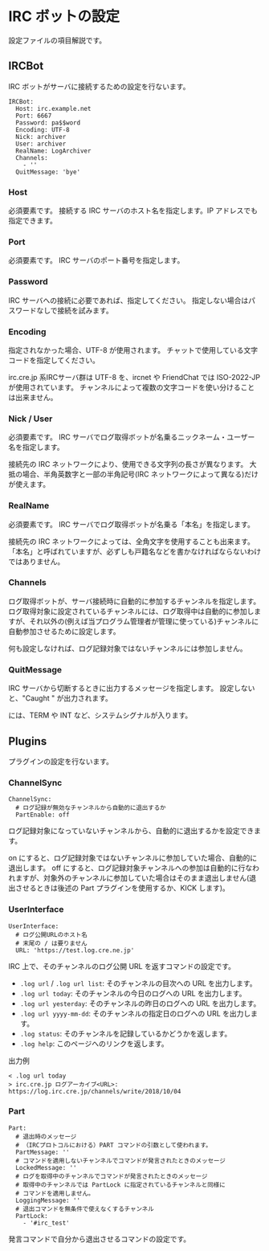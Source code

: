 # IRC ボットの設定

設定ファイルの項目解説です。

## IRCBot

IRC ボットがサーバに接続するための設定を行ないます。

```
IRCBot:
  Host: irc.example.net
  Port: 6667
  Password: pa$$word
  Encoding: UTF-8
  Nick: archiver
  User: archiver
  RealName: LogArchiver
  Channels:
    - ''
  QuitMessage: 'bye'
```

### Host

必須要素です。
接続する IRC サーバのホスト名を指定します。IP アドレスでも指定できます。

### Port

必須要素です。
IRC サーバのポート番号を指定します。

### Password

IRC サーバへの接続に必要であれば、指定してください。
指定しない場合はパスワードなしで接続を試みます。

### Encoding

指定されなかった場合、UTF-8 が使用されます。
チャットで使用している文字コードを指定してください。

irc.cre.jp 系IRCサーバ群は UTF-8 を、ircnet や FriendChat では ISO-2022-JP が使用されています。
チャンネルによって複数の文字コードを使い分けることは出来ません。

### Nick / User

必須要素です。
IRC サーバでログ取得ボットが名乗るニックネーム・ユーザー名を指定します。

接続先の IRC ネットワークにより、使用できる文字列の長さが異なります。
大抵の場合、半角英数字と一部の半角記号(IRC ネットワークによって異なる)だけが使えます。

### RealName

必須要素です。
IRC サーバでログ取得ボットが名乗る「本名」を指定します。

接続先の IRC ネットワークによっては、全角文字を使用することも出来ます。
「本名」と呼ばれていますが、必ずしも戸籍名などを書かなければならないわけではありません。

### Channels

ログ取得ボットが、サーバ接続時に自動的に参加するチャンネルを指定します。
ログ取得対象に設定されているチャンネルには、ログ取得中は自動的に参加しますが、それ以外の(例えば当プログラム管理者が管理に使っている)チャンネルに自動参加させるために設定します。

何も設定しなければ、ログ記録対象ではないチャンネルには参加しません。

### QuitMessage

IRC サーバから切断するときに出力するメッセージを指定します。
設定しないと、"Caught <signal>" が出力されます。

<signal> には、TERM や INT など、システムシグナルが入ります。

## Plugins

プラグインの設定を行ないます。

### ChannelSync

```
ChannelSync:
  # ログ記録が無効なチャンネルから自動的に退出するか
  PartEnable: off
```

ログ記録対象になっていないチャンネルから、自動的に退出するかを設定できます。

on にすると、ログ記録対象ではないチャンネルに参加していた場合、自動的に退出します。
off にすると、ログ記録対象チャンネルへの参加は自動的に行なわれますが、対象外のチャンネルに参加していた場合はそのまま退出しません(退出させるときは後述の Part プラグインを使用するか、KICK します)。

### UserInterface

```
UserInterface:
  # ログ公開URLのホスト名
  # 末尾の / は要りません
  URL: 'https://test.log.cre.ne.jp'
```

IRC 上で、そのチャンネルのログ公開 URL を返すコマンドの設定です。

* `.log url` / `.log url list`: そのチャンネルの目次への URL を出力します。
* `.log url today`: そのチャンネルの今日のログへの URL を出力します。
* `.log url yesterday`: そのチャンネルの昨日のログへの URL を出力します。
* `.log url yyyy-mm-dd`: そのチャンネルの指定日のログへの URL を出力します。
* `.log status`: そのチャンネルを記録しているかどうかを返します。
* `.log help`: このページへのリンクを返します。

出力例

```
< .log url today
> irc.cre.jp ログアーカイブ<URL>: https://log.irc.cre.jp/channels/write/2018/10/04
```

### Part

```
Part:
  # 退出時のメッセージ
  # （IRCプロトコルにおける）PART コマンドの引数として使われます。
  PartMessage: ''
  # コマンドを適用しないチャンネルでコマンドが発言されたときのメッセージ
  LockedMessage: ''
  # ログを取得中のチャンネルでコマンドが発言されたときのメッセージ
  # 取得中のチャンネルでは PartLock に指定されているチャンネルと同様に
  # コマンドを適用しません。
  LoggingMessage: ''
  # 退出コマンドを無条件で使えなくするチャンネル
  PartLock:
    - '#irc_test'
```

発言コマンドで自分から退出させるコマンドの設定です。
